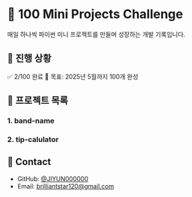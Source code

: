 # 🚀 100 Mini Projects Challenge
매일 하나씩 파이썬 미니 프로젝트를 만들며 성장하는 개발 기록입니다.

## 📜 진행 상황
✅ 2/100 완료
📅 목표: 2025년 5월까지 100개 완성  

## 📂 프로젝트 목록
### 1. band-name
### 2. tip-calulator

## 📧 Contact
- GitHub: [@JIYUN000000](https://github.com/username)
- Email: brilliantstar120@gmail.com

